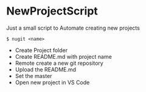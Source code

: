 # NewProjectScript

Just a small script to Automate creating new projects

```
$ nugit <name>
```

- Create Project folder
- Create README.md with project name
- Remote create a new git repository
- Upload the README.md
- Set the master
- Open new project in VS Code
